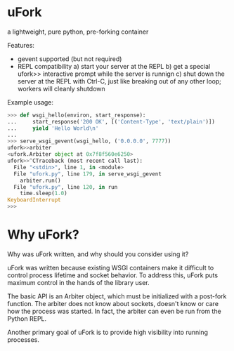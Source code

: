 uFork
=====

a lightweight, pure python, pre-forking container

Features:

* gevent supported (but not required)
* REPL compatibility
   a) start your server at the REPL
   b) get a special ufork>> interactive prompt while the server is runnign
   c) shut down the server at the REPL with Ctrl-C, just like breaking out of any other loop; workers will cleanly shutdown

Example usage:

```python
>>> def wsgi_hello(environ, start_response):
...     start_response('200 OK', [('Content-Type', 'text/plain')])
...     yield 'Hello World\n'
...
>>> serve_wsgi_gevent(wsgi_hello, ('0.0.0.0', 7777))
ufork>>arbiter
<ufork.Arbiter object at 0x7f8f560e6250>
ufork>>^CTraceback (most recent call last):
  File "<stdin>", line 1, in <module>
  File "ufork.py", line 179, in serve_wsgi_gevent
    arbiter.run()
  File "ufork.py", line 120, in run
    time.sleep(1.0)
KeyboardInterrupt
>>> 
```

Why uFork?
==========

Why was uFork written, and why should you consider using it?

uFork was written because existing WSGI containers make it difficult to control process lifetime and socket behavior.  To address this, uFork puts maximum control in the hands of the library user.

The basic API is an Arbiter object, which must be initialized with a post-fork function.  The arbiter does not know about sockets, doesn't know or care how the process was started.  In fact, the arbiter can even be run from the Python REPL.

Another primary goal of uFork is to provide high visibility into running processes.